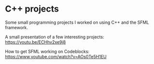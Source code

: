 # C++ projects

Some small programming projects I worked on using C++ and the SFML framework.

A small presentation of a few interesting projects: https://youtu.be/ECHhv2xe9j8

How to get SFML working on Codeblocks: https://www.youtube.com/watch?v=AOs0Te5H1EU
